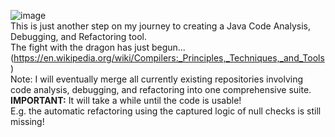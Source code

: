 ![image](https://github.com/Freya-Ebba-Christ/JavaCodeAnalysisTool/assets/57752514/83f97eda-9145-4d59-a486-dd8bc77f9406)
<br>
This is just another step on my journey to creating a Java Code Analysis, Debugging, and Refactoring tool.
<br>
The fight with the dragon has just begun... (https://en.wikipedia.org/wiki/Compilers:_Principles,_Techniques,_and_Tools)
<br>
Note: I will eventually merge all currently existing repositories involving code analysis, debugging, and refactoring into one comprehensive suite.
<br>
<b>IMPORTANT:</b> It will take a while until the code is usable!
<br>
E.g. the automatic refactoring using the captured logic of null checks is still missing!


